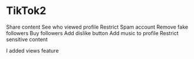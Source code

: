 # TikTok2

Share content
See who viewed profile
Restrict Spam account
Remove fake followers
Buy followers
Add dislike button
Add music to profile
Restrict sensitive content

I added views feature